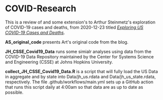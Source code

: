 # COVID-Research


This is a review of and some extension's to Arthur Steinmetz's exploration of COVID-19 cases and deaths, from 2020-12-23 titled [_Exploring US COVID-19 Cases and Deaths_](https://blog.rstudio.com/2020/12/23/exploring-us-covid-19-cases/).

__AS_original_code__ presents Art's original code from the blog.

__JH_CSSE_Covid19_Data__ runs some simialr analyses using data from the COVID-19 Data Repository maintained by the Center for Systems Science and Engineering (CSSE) at Johns Hopkins University.

__collect_JH_CSSE_Covid19_Data.R__ is a script that will fully load the US Data in aggregate and by state into Data/jh_us.rdata and Data/jh_us_state.rdata, respectively.  The file .github/workflows/main.yml sets up a GitHub action that runs this script daily at 4:00am so that data are as up to date as possible.
